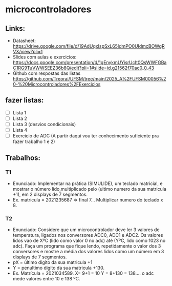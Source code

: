 # microcontroladores

## Links:

- Datasheet: <https://drive.google.com/file/d/19AdUqxIspSxL65IdmPO0UIdmcBOWgRVX/view?pli=1>
- Slides com aulas e exercicios: <https://docs.google.com/presentation/d/1gEnykmUYisrUcIt0QsWWFGBaC1RG9TuVWWSEEZ36b8Q/edit?pli=1#slide=id.g21562f70ac0_0_43>
- Github com respostas das listas <https://github.com/Treorai/UFSM/tree/main/2025_A%2FUFSM00056%20-%20Microcontroladores%2FExercicios>

## fazer listas:
- [ ] Lista 1
- [ ] Lista 2
- [ ] Lista 3 (desvios condicionais)
- [ ] Lista 4
- [ ] Exercicio de ADC (A partir daqui vou ter conhecimento suficiente pra fazer trabalho 1 e 2)

## Trabalhos:

### T1
- Enunciado: Implementar na prática (SIMULIDE), um teclado matricial, e mostrar o número lido,multiplicado pelo (ultimo numero da sua matricula +1), em 2 displays de 7 segmentos.
- Ex. matricula = 2021235687 => final 7...   Multiplicar numero do teclado x 8.
### T2
- Enunciado: Considere que um microcontrolador deve ler 3 valores de temperatura, ligados nos conversores ADC0, ADC1 e ADC2. Os valores lidos vao de XºC (lido como valor 0 no adc) até (YºC, lido como 1023 no adc). Faça um programa que fique lendo, repetidamente o valor dos 3 conversores e mostre a média dos valores lidos como um número em 3 displays de 7 segmentos.
- pX = último digito da sua matricula +1
- Y = penultimo digito da sua matricula +130.
- Ex. Matrícula = 2021034589.    X= 9+1 = 10      Y = 8+130 = 138.... o adc mede valores entre 10 e 138 ºC.
